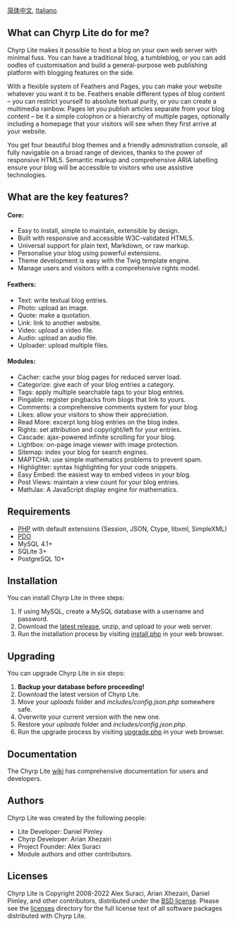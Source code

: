 [简体中文](README_zh_CN.md), [Italiano](README_it_IT.md).

## What can Chyrp Lite do for me?

Chyrp Lite makes it possible to host a blog on your own web server with minimal fuss. You can have
a traditional blog, a tumbleblog, or you can add oodles of customisation and build a general-purpose
web publishing platform with blogging features on the side.

With a flexible system of Feathers and Pages, you can make your website whatever you want it to be.
Feathers enable different types of blog content – you can restrict yourself to absolute textual purity,
or you can create a multimedia rainbow. Pages let you publish articles separate from your blog content
– be it a simple colophon or a hierarchy of multiple pages, optionally including a homepage that your
visitors will see when they first arrive at your website.

You get four beautiful blog themes and a friendly administration console, all fully navigable on
a broad range of devices, thanks to the power of responsive HTML5. Semantic markup and comprehensive
ARIA labelling ensure your blog will be accessible to visitors who use assistive technologies.

## What are the key features?

#### Core:
* Easy to install, simple to maintain, extensible by design.
* Built with responsive and accessible W3C-validated HTML5.
* Universal support for plain text, Markdown, or raw markup.
* Personalise your blog using powerful extensions.
* Theme development is easy with the Twig template engine.
* Manage users and visitors with a comprehensive rights model.

#### Feathers:
* Text: write textual blog entries.
* Photo: upload an image.
* Quote: make a quotation.
* Link: link to another website.
* Video: upload a video file.
* Audio: upload an audio file.
* Uploader: upload multiple files.

#### Modules:
* Cacher: cache your blog pages for reduced server load.
* Categorize: give each of your blog entries a category.
* Tags: apply multiple searchable tags to your blog entries.
* Pingable: register pingbacks from blogs that link to yours.
* Comments: a comprehensive comments system for your blog.
* Likes: allow your visitors to show their appreciation.
* Read More: excerpt long blog entries on the blog index.
* Rights: set attribution and copyright/left for your entries.
* Cascade: ajax-powered infinite scrolling for your blog.
* Lightbox: on-page image viewer with image protection.
* Sitemap: index your blog for search engines.
* MAPTCHA: use simple mathematics problems to prevent spam.
* Highlighter: syntax highlighting for your code snippets.
* Easy Embed: the easiest way to embed videos in your blog.
* Post Views: maintain a view count for your blog entries.
* MathJax: A JavaScript display engine for mathematics.

## Requirements

* [PHP](https://www.php.net/supported-versions.php) with default extensions (Session, JSON, Ctype, libxml, SimpleXML)
* [PDO](https://www.php.net/manual/en/book.pdo.php)
* MySQL 4.1+
* SQLite 3+
* PostgreSQL 10+

## Installation

You can install Chyrp Lite in three steps:

1. If using MySQL, create a MySQL database with a username and password.
2. Download the [latest release](https://github.com/xenocrat/chyrp-lite/releases), unzip, and upload to your web server.
3. Run the installation process by visiting [install.php](install.php) in your web browser.

## Upgrading

You can upgrade Chyrp Lite in six steps:

1. __Backup your database before proceeding!__
2. Download the latest version of Chyrp Lite.
3. Move your _uploads_ folder and _includes/config.json.php_ somewhere safe.
4. Overwrite your current version with the new one.
5. Restore your _uploads_ folder and _includes/config.json.php_.
6. Run the upgrade process by visiting [upgrade.php](upgrade.php) in your web browser.

## Documentation

The Chyrp Lite [wiki](https://chyrplite.net/wiki/) has comprehensive documentation
for users and developers.

## Authors

Chyrp Lite was created by the following people:

* Lite Developer: Daniel Pimley
* Chyrp Developer: Arian Xhezairi
* Project Founder: Alex Suraci
* Module authors and other contributors.

## Licenses

Chyrp Lite is Copyright 2008-2022 Alex Suraci, Arian Xhezairi, Daniel Pimley, and other contributors,
distributed under the [BSD license](https://raw.githubusercontent.com/xenocrat/chyrp-lite/master/LICENSE.md).
Please see the [licenses](licenses) directory for the full license text of all software packages distributed with Chyrp Lite.
